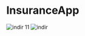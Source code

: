 # InsuranceApp

![indir 11](https://user-images.githubusercontent.com/79102666/141742606-fe725351-57df-490d-a3b6-02edb9ab5bb0.png)
![indir](https://user-images.githubusercontent.com/79102666/141742454-d904e677-50df-4dd8-a13a-af9d536d6b9d.png)


